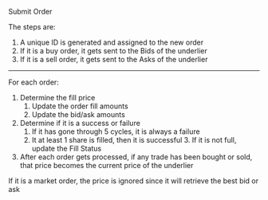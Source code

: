 Submit Order

The steps are:
   1. A unique ID is generated and assigned to the new order
   2. If it is a buy order, it gets sent to the Bids of the underlier
   3. If it is a sell order, it gets sent to the Asks of the underlier
   
---

For each order:
   1. Determine the fill price
      1. Update the order fill amounts
      2. Update the bid/ask amounts
   2. Determine if it is a success or failure
      1. If it has gone through 5 cycles, it is always a failure
      2. It at least 1 share is filled, then it is successful
         3. If it is not full, update the Fill Status
   3. After each order gets processed, if any trade has been bought or sold, that price becomes the current price of the underlier
   
If it is a market order, the price is ignored since it will retrieve the best bid or ask